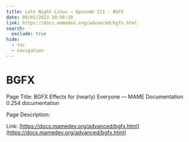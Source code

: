 ```yaml
---
title: Late Night Linux – Episode 211 - BGFX
date: 09/01/2023 20:56:10
link: https://docs.mamedev.org/advanced/bgfx.html
search:
  exclude: true
hide:
  - toc
  - navigation
---
```


# BGFX

Page Title: BGFX Effects for (nearly) Everyone — MAME Documentation 0.254 documentation

Page Description:  

Link: [https://docs.mamedev.org/advanced/bgfx.html](https://docs.mamedev.org/advanced/bgfx.html)